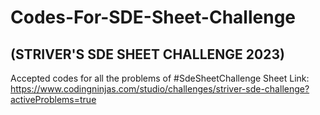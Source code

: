 # Codes-For-SDE-Sheet-Challenge
## (STRIVER'S SDE SHEET CHALLENGE 2023)

Accepted codes for all the problems of #SdeSheetChallenge
Sheet Link: https://www.codingninjas.com/studio/challenges/striver-sde-challenge?activeProblems=true
